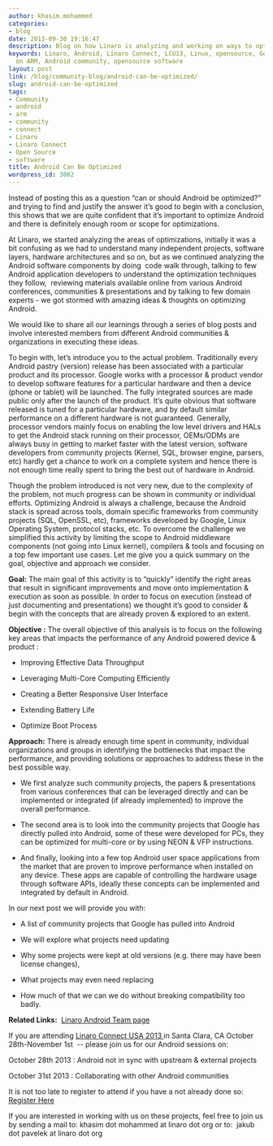 ```yaml
---
author: khasim.mohammed
categories:
- blog
date: 2013-09-30 19:16:47
description: Blog on how Linaro is analyzing and working on ways to optimize Android.
keywords: Linaro, Android, Linaro Connect, LCU13, Linux, opensource, Google, Linux
  on ARM, Android community, opensource software
layout: post
link: /blog/community-blog/android-can-be-optimized/
slug: android-can-be-optimized
tags:
- Community
- android
- arm
- community
- connect
- Linaro
- Linaro Connect
- Open Source
- software
title: Android Can Be Optimized
wordpress_id: 3082
---
```


Instead of posting this as a question “can or should Android be optimized?” and trying to find and justify the answer it’s good to begin with a conclusion, this shows that we are quite confident that it’s important to optimize Android and there is definitely enough room or scope for optimizations.

At Linaro, we started analyzing the areas of optimizations, initially it was a bit confusing as we had to understand many independent projects, software layers, hardware architectures and so on, but as we continued analyzing the Android software components by doing  code walk through, talking to few Android application developers to understand the optimization techniques they follow,  reviewing materials available online from various Android conferences, communities & presentations and by talking to few domain experts - we got stormed with amazing ideas & thoughts on optimizing Android.

We would like to share all our learnings through a series of blog posts and involve interested members from different Android communities & organizations in executing these ideas.


To begin with, let’s introduce you to the actual problem. Traditionally every Android pastry (version) release has been associated with a particular product and its processor. Google works with a processor & product vendor to develop software features for a particular hardware and then a device (phone or tablet) will be launched. The fully integrated sources are made public only after the launch of the product. It’s quite obvious that software released is tuned for a particular hardware, and by default similar performance on a different hardware is not guaranteed. Generally, processor vendors mainly focus on enabling the low level drivers and HALs to get the Android stack running on their processor, OEMs/ODMs are always busy in getting to market faster with the latest version, software developers from community projects (Kernel, SQL, browser engine, parsers, etc) hardly get a chance to work on a complete system and hence there is not enough time really spent to bring the best out of hardware in Android.

Though the problem introduced is not very new, due to the complexity of the problem, not much progress can be shown in community or individual efforts. Optimizing Android is always a challenge, because the Android stack is spread across tools, domain specific frameworks from community projects (SQL, OpenSSL, etc), frameworks developed by Google, Linux Operating System, protocol stacks, etc. To overcome the challenge we simplified this activity by limiting the scope to Android middleware components (not going into Linux kernel), compilers & tools and focusing on a top few important use cases. Let me give you a quick summary on the goal, objective and approach we consider.

**Goal:** The main goal of this activity is to “quickly” identify the right areas that result in significant improvements and move onto implementation & execution as soon as possible. In order to focus on execution (instead of just documenting and presentations) we thought it’s good to consider & begin with the concepts that are already proven & explored to an extent.

**Objective :** The overall objective of this analysis is to focus on the following key areas that impacts the performance of any Android powered device & product :


  * Improving Effective Data Throughput

  * Leveraging Multi-Core Computing Efficiently
  
  * Creating a Better Responsive User Interface

  * Extending Battery Life

  * Optimize Boot Process

**Approach:** There is already enough time spent in community, individual organizations and groups in identifying the bottlenecks that impact the performance, and providing solutions or approaches to address these in the best possible way.

  * We first analyze such community projects, the papers & presentations from various conferences that can be leveraged directly and can be implemented or integrated (if already implemented) to improve the overall   performance.
  
  * The second area is to look into the community projects that Google has directly pulled into Android, some of these were developed for PCs, they can be optimized for multi-core or by using NEON & VFP instructions.

  * And finally, looking into a few top Android user space applications from the market that are proven to improve performance when installed on any device. These apps are capable of controlling the hardware usage through software APIs, ideally these concepts can be implemented and integrated by default in Android.

In our next post we will provide you with:

  * A list of community projects that Google has pulled into Android

  * We will explore what projects need updating
  
  * Why some projects were kept at old versions (e.g. there may have been license changes),

  * What projects may even need replacing

  * How much of that we can we do without breaking compatibility too badly.

**Related Links:**  [Linaro Android Team page](/groups/lmg/)

If you are attending [Linaro Connect USA 2013 ](http://connect.linaro.org/lcu13/)in Santa Clara, CA October 28th-November 1st  -- please join us for our Android sessions on:

October 28th 2013 : Android not in sync with upstream & external projects

October 31st 2013 : Collaborating with other Android communities

It is not too late to register to attend if you have a not already done so:  [Register Here](http://linaroconnect-lcu13.eventbrite.co.uk/)

If you are interested in working with us on these projects, feel free to join us by sending a mail to: khasim dot mohammed at linaro dot org or to:  jakub dot pavelek at linaro dot org